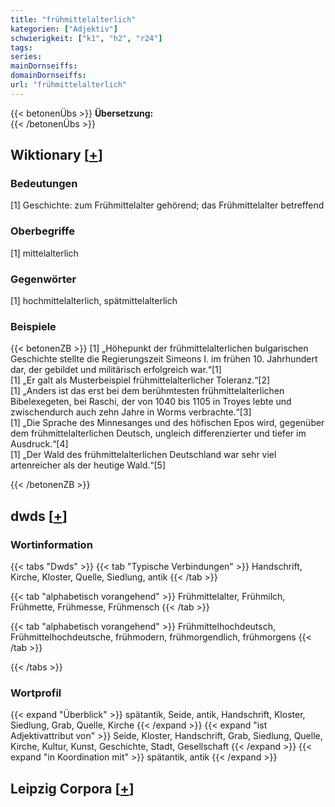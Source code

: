 ```yaml
---
title: "frühmittelalterlich"
kategorien: ["Adjektiv"]
schwierigkeit: ["k1", "h2", "r24"]
tags:
series:
mainDornseiffs:
domainDornseiffs:
url: "frühmittelalterlich"
---
```


{{< betonenÜbs >}}
**Übersetzung:**  
{{< /betonenÜbs >}}

## Wiktionary [[+](https://de.wiktionary.org/wiki/frühmittelalterlich)]

### Bedeutungen
[1] Geschichte: zum Frühmittelalter gehörend; das Frühmittelalter betreffend  

### Oberbegriffe
[1] mittelalterlich  

### Gegenwörter
[1] hochmittelalterlich, spätmittelalterlich  

### Beispiele
{{< betonenZB >}}
[1] „Höhepunkt der frühmittelalterlichen bulgarischen Geschichte stellte die Regierungszeit Simeons I. im frühen 10. Jahrhundert dar, der gebildet und militärisch erfolgreich war.“[1]  
[1] „Er galt als Musterbeispiel frühmittelalterlicher Toleranz.“[2]  
[1] „Anders ist das erst bei dem berühmtesten frühmittelalterlichen Bibelexegeten, bei Raschi, der von 1040 bis 1105 in Troyes lebte und zwischendurch auch zehn Jahre in Worms verbrachte.“[3]  
[1] „Die Sprache des Minnesanges und des höfischen Epos wird, gegenüber dem frühmittelalterlichen Deutsch, ungleich differenzierter und tiefer im Ausdruck.“[4]  
[1] „Der Wald des frühmittelalterlichen Deutschland war sehr viel artenreicher als der heutige Wald.“[5]  

{{< /betonenZB >}}


## dwds [[+](https://www.dwds.de/wb/frühmittelalterlich)]

### Wortinformation
{{< tabs "Dwds" >}}
{{< tab "Typische Verbindungen" >}}
Handschrift, Kirche, Kloster, Quelle, Siedlung, antik
{{< /tab >}}

{{< tab "alphabetisch vorangehend" >}}
Frühmittelalter, Frühmilch, Frühmette, Frühmesse, Frühmensch
{{< /tab >}}

{{< tab "alphabetisch vorangehend" >}}
Frühmittelhochdeutsch, Frühmittelhochdeutsche, frühmodern, frühmorgendlich, frühmorgens
{{< /tab >}}

{{< /tabs >}}

### Wortprofil
{{< expand "Überblick" >}} spätantik, Seide, antik, Handschrift, Kloster, Siedlung, Grab, Quelle, Kirche {{< /expand >}}
{{< expand "ist Adjektivattribut von" >}} Seide, Kloster, Handschrift, Grab, Siedlung, Quelle, Kirche, Kultur, Kunst, Geschichte, Stadt, Gesellschaft {{< /expand >}}
{{< expand "in Koordination mit" >}} spätantik, antik {{< /expand >}}

## Leipzig Corpora [[+](https://corpora.uni-leipzig.de/en/res?word=frühmittelalterlich&corpusId=deu_newscrawl-public_2018)]

